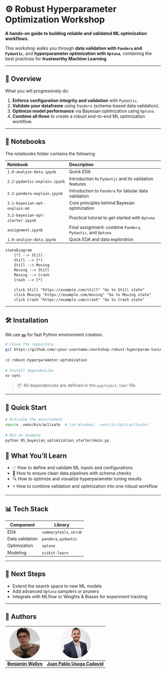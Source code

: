 # ⚙️ Robust Hyperparameter Optimization Workshop

**A hands-on guide to building reliable and validated ML optimization workflows.**

This workshop walks you through **data validation with `Pandera` and `Pydantic`**, and **hyperparameter optimization with `Optuna`**, combining the best practices for **trustworthy Machine Learning**.

---

## 🧩 Overview

What you will progressively do:

1. **Enforce configuration integrity and validation** with `Pydantic`.  
2. **Validate your dataframe** using `Pandera` (schema-based data validation).  
3. **Optimize model performance** via Bayesian optimization using `Optuna`.  
4. **Combine all three** to create a robust end-to-end ML optimization workflow.

---

## 📙 Notebooks

The notebooks folder contains the following

| Notebook | Description |
|:--|:--|
| `1.0-analyze-data.ipynb` | Quick EDA |
| `2.2-pydantic-explain.ipynb` | Introduction to `Pydantic` and its validation features |
| `2.2-pandera-explain.ipynb` | Introduction to `Pandera` for tabular data validation |
| `3.1-bayesian-opt-explain.md` | Core principles behind Bayesian optimization |
| `3.2-bayesian-opt-starter.ipynb` | Practical tutorial to get started with `Optuna` |
| `assignment.ipynb` | Final assignment: combine `Pandera`, `Pydantic`, and `Optuna` |
| `1.0-analyze-data.ipynb` | Quick EDA and data exploration |

```mermaid
stateDiagram
    [*] --> Still
    Still --> [*]
    Still --> Moving
    Moving --> Still
    Moving --> Crash
    Crash --> [*]

    click Still "https://example.com/still" "Go to Still state"
    click Moving "https://example.com/moving" "Go to Moving state"
    click Crash "https://example.com/crash" "Go to Crash state"

```

---

## 🛠️ Installation

We use **[`uv`](https://github.com/astral-sh/uv)** for fast Python environment creation.

```bash
# Clone the repository
git https://github.com/<your-username>/workshop-robust-hyperparam-tuning.git

cd robust-hyperparameter-optimization

# Install dependencies
uv sync
```

> 📦 All dependencies are defined in the `pyproject.toml` file.

---

## 🚀 Quick Start

```bash
# Activate the environment
source .venv/bin/activate  # (on Windows: .venv\Scripts\activate)

# Run an example
python 05_bayesian_optimization_starter/main.py

```

## 🧠 What You’ll Learn

- ✅ How to define and validate ML inputs and configurations  
- 🧪 How to ensure clean data pipelines with schema checks  
- 🔍 How to optimize and visualize hyperparameter tuning results  
- ⚡ How to combine validation and optimization into one robust workflow

---

## 📊 Tech Stack

| Component | Library |
|------------|----------|
| EDA | `summarytools`, `skrub` |
| Data validation | `pandera`, `pydantic` |
| Optimization | `optuna` |
| Modeling | `scikit-learn` |

---

## 🧩 Next Steps

- Extend the search space to new ML models  
- Add advanced `Optuna` samplers or pruners  
- Integrate with MLflow or Weights & Biases for experiment tracking

---

## 👥 Authors

| [<img src="assets/authors/benjamin.jpeg" width="100" height="100" style="border-radius:50%;">](https://www.linkedin.com/in/benjamin-wallyn/) | [<img src="assets/authors/juan.jpeg" width="100" height="100" style="border-radius:50%;">](https://www.linkedin.com/in/juanpablousuga/) |
|:--:|:--:|
| [**Benjamin Wallyn**](https://www.linkedin.com/in/benjamin-wallyn/) | [**Juan Pablo Usuga Cadavid**](https://www.linkedin.com/in/jpusugacadavid/)|
